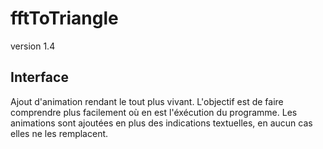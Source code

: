 # fftToTriangle
version 1.4


## Interface
Ajout d'animation rendant le tout plus vivant. L'objectif est de faire comprendre plus facilement où en est l'éxécution du programme. Les animations sont ajoutées en plus des indications textuelles, en aucun cas elles ne les remplacent.
